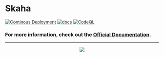 # Skaha
[![Continous Deployment](https://github.com/CHIMEFRB/skaha/actions/workflows/cd.yml/badge.svg)](https://github.com/CHIMEFRB/skaha/actions/workflows/cd.yml) [![docs](https://github.com/CHIMEFRB/skaha/actions/workflows/docs.yml/badge.svg)](https://github.com/CHIMEFRB/skaha/actions/workflows/docs.yml)
[![CodeQL](https://github.com/CHIMEFRB/skaha/actions/workflows/codeql-analysis.yml/badge.svg)](https://github.com/CHIMEFRB/skaha/actions/workflows/codeql-analysis.yml)

### For more information, check out the [Official Documentation](chimefrb.github.io/skaha/).

---
<p align="center">
  <a href="Some Love">
    <img src="https://forthebadge.com/images/badges/built-with-love.svg">
  </a>
</p>
